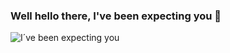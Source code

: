 ### Well hello there, I've been expecting you 👋

![I´ve been expecting you](https://tenor.com/bM5Py.gif)

<!--

about me to describe work and interests, 

Mitt navn er Elise Pedersen og jeg bor i Bergen. Jeg studerer frontend-utvikling på heltid, samtidig som jeg jobber 80% som visual merchandiser og assisterende butikksjef. Jeg er ferdig men studiene i desember 2022. Hvis jeg ikke koder egne sider eller tar oppdrag fra bekjente, liker jeg å være sosial, male og å reise.

Jeg brenner for gode brukeropplevelser og elsker å jobbe visuelt. Gjennom min karriere har jeg lært at jeg har behov for kontinuerlig utvikling. Jeg motiveres av å lære nye ting og har en enorm skaperglede.

skills:

HTML

CSS

JavaScript

TypeScript

Bootstrap

React

Adobe XD

Wordpress

Strapi

PHP

GitHub
**ElisePedersen/ElisePedersen** is a ✨ _special_ ✨ repository because its `README.md` (this file) appears on your GitHub profile.

Here are some ideas to get you started:

- 🔭 I’m currently working on ...
- 🌱 I’m currently learning ...
- 👯 I’m looking to collaborate on ...
- 🤔 I’m looking for help with ...
- 💬 Ask me about ...
- 📫 How to reach me: ...
- 😄 Pronouns: ...
- ⚡ Fun fact: ...

semester project 2 link til repo

javascript frameworks CA

Project exam 2
-->

